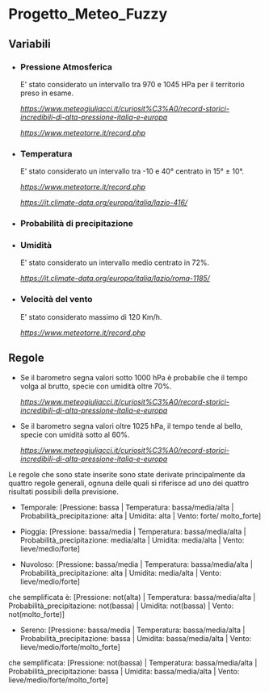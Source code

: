 # Progetto_Meteo_Fuzzy
## Variabili
- ### Pressione Atmosferica
    E' stato considerato un intervallo tra 970 e 1045 HPa per il territorio preso in esame.

    _https://www.meteogiuliacci.it/curiosit%C3%A0/record-storici-incredibili-di-alta-pressione-italia-e-europa_

    _https://www.meteotorre.it/record.php_
- ### Temperatura
    E' stato considerato un intervallo tra -10 e 40° centrato in 15° ± 10°.

    _https://www.meteotorre.it/record.php_

    _https://it.climate-data.org/europa/italia/lazio-416/_
- ### Probabilità di precipitazione
- ### Umidità
    E' stato considerato un intervallo medio centrato in 72%.

    _https://it.climate-data.org/europa/italia/lazio/roma-1185/_
- ### Velocità del vento
    E' stato considerato massimo di 120 Km/h.

    _https://www.meteotorre.it/record.php_
    
## Regole
- Se il barometro segna valori sotto 1000 hPa è probabile che il tempo volga al brutto, specie con umidità oltre 70%.

  _https://www.meteogiuliacci.it/curiosit%C3%A0/record-storici-incredibili-di-alta-pressione-italia-e-europa_
- Se il barometro segna valori oltre 1025 hPa,  il tempo tende al bello, specie con umidità sotto al 60%.

    _https://www.meteogiuliacci.it/curiosit%C3%A0/record-storici-incredibili-di-alta-pressione-italia-e-europa_


Le regole che sono state inserite sono state derivate principalmente da
quattro regole generali, ognuna delle quali si riferisce ad uno dei quattro 
risultati possibili della previsione.

- Temporale:
[Pressione: bassa | Temperatura: bassa/media/alta | Probabilità_precipitazione: alta
| Umidita: alta | Vento: forte/ molto_forte]

- Pioggia:
[Pressione: bassa/media | Temperatura: bassa/media/alta | Probabilità_precipitazione: media/alta
| Umidita: media/alta | Vento: lieve/medio/forte]

- Nuvoloso:
[Pressione: bassa/media | Temperatura: bassa/media/alta | Probabilità_precipitazione: alta
| Umidita: media/alta | Vento: lieve/medio/forte]

che semplificata è:
[Pressione: not(alta) | Temperatura: bassa/media/alta | Probabilità_precipitazione: not(bassa)
| Umidita: not(bassa) | Vento: not(molto_forte)]

- Sereno:
[Pressione: bassa/media | Temperatura: bassa/media/alta | Probabilità_precipitazione: bassa
| Umidita: bassa/media/alta | Vento: lieve/medio/forte/molto_forte]

che semplificata:
[Pressione: not(bassa) | Temperatura: bassa/media/alta | Probabilità_precipitazione: bassa
| Umidita: bassa/media/alta | Vento: lieve/medio/forte/molto_forte]
